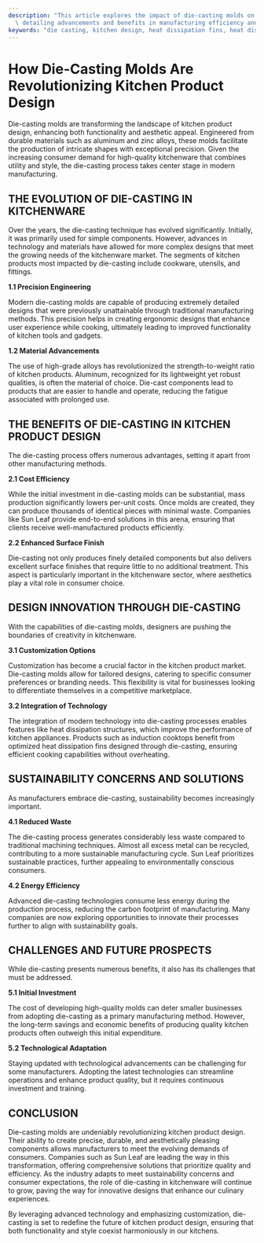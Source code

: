 ```yaml
---
description: "This article explores the impact of die-casting molds on kitchen product design,\
  \ detailing advancements and benefits in manufacturing efficiency and product quality."
keywords: "die casting, kitchen design, heat dissipation fins, heat dissipation efficiency"
---
```

# How Die-Casting Molds Are Revolutionizing Kitchen Product Design

Die-casting molds are transforming the landscape of kitchen product design, enhancing both functionality and aesthetic appeal. Engineered from durable materials such as aluminum and zinc alloys, these molds facilitate the production of intricate shapes with exceptional precision. Given the increasing consumer demand for high-quality kitchenware that combines utility and style, the die-casting process takes center stage in modern manufacturing. 

## THE EVOLUTION OF DIE-CASTING IN KITCHENWARE

Over the years, the die-casting technique has evolved significantly. Initially, it was primarily used for simple components. However, advances in technology and materials have allowed for more complex designs that meet the growing needs of the kitchenware market. The segments of kitchen products most impacted by die-casting include cookware, utensils, and fittings.

**1.1 Precision Engineering**

Modern die-casting molds are capable of producing extremely detailed designs that were previously unattainable through traditional manufacturing methods. This precision helps in creating ergonomic designs that enhance user experience while cooking, ultimately leading to improved functionality of kitchen tools and gadgets.

**1.2 Material Advancements**

The use of high-grade alloys has revolutionized the strength-to-weight ratio of kitchen products. Aluminum, recognized for its lightweight yet robust qualities, is often the material of choice. Die-cast components lead to products that are easier to handle and operate, reducing the fatigue associated with prolonged use.

## THE BENEFITS OF DIE-CASTING IN KITCHEN PRODUCT DESIGN

The die-casting process offers numerous advantages, setting it apart from other manufacturing methods.

**2.1 Cost Efficiency**

While the initial investment in die-casting molds can be substantial, mass production significantly lowers per-unit costs. Once molds are created, they can produce thousands of identical pieces with minimal waste. Companies like Sun Leaf provide end-to-end solutions in this arena, ensuring that clients receive well-manufactured products efficiently.

**2.2 Enhanced Surface Finish**

Die-casting not only produces finely detailed components but also delivers excellent surface finishes that require little to no additional treatment. This aspect is particularly important in the kitchenware sector, where aesthetics play a vital role in consumer choice.

## DESIGN INNOVATION THROUGH DIE-CASTING

With the capabilities of die-casting molds, designers are pushing the boundaries of creativity in kitchenware.

**3.1 Customization Options**

Customization has become a crucial factor in the kitchen product market. Die-casting molds allow for tailored designs, catering to specific consumer preferences or branding needs. This flexibility is vital for businesses looking to differentiate themselves in a competitive marketplace.

**3.2 Integration of Technology**

The integration of modern technology into die-casting processes enables features like heat dissipation structures, which improve the performance of kitchen appliances. Products such as induction cooktops benefit from optimized heat dissipation fins designed through die-casting, ensuring efficient cooking capabilities without overheating.

## SUSTAINABILITY CONCERNS AND SOLUTIONS

As manufacturers embrace die-casting, sustainability becomes increasingly important. 

**4.1 Reduced Waste**

The die-casting process generates considerably less waste compared to traditional machining techniques. Almost all excess metal can be recycled, contributing to a more sustainable manufacturing cycle. Sun Leaf prioritizes sustainable practices, further appealing to environmentally conscious consumers.

**4.2 Energy Efficiency**

Advanced die-casting technologies consume less energy during the production process, reducing the carbon footprint of manufacturing. Many companies are now exploring opportunities to innovate their processes further to align with sustainability goals.

## CHALLENGES AND FUTURE PROSPECTS

While die-casting presents numerous benefits, it also has its challenges that must be addressed.

**5.1 Initial Investment**

The cost of developing high-quality molds can deter smaller businesses from adopting die-casting as a primary manufacturing method. However, the long-term savings and economic benefits of producing quality kitchen products often outweigh this initial expenditure.

**5.2 Technological Adaptation**

Staying updated with technological advancements can be challenging for some manufacturers. Adopting the latest technologies can streamline operations and enhance product quality, but it requires continuous investment and training.

## CONCLUSION

Die-casting molds are undeniably revolutionizing kitchen product design. Their ability to create precise, durable, and aesthetically pleasing components allows manufacturers to meet the evolving demands of consumers. Companies such as Sun Leaf are leading the way in this transformation, offering comprehensive solutions that prioritize quality and efficiency. As the industry adapts to meet sustainability concerns and consumer expectations, the role of die-casting in kitchenware will continue to grow, paving the way for innovative designs that enhance our culinary experiences. 

By leveraging advanced technology and emphasizing customization, die-casting is set to redefine the future of kitchen product design, ensuring that both functionality and style coexist harmoniously in our kitchens.
